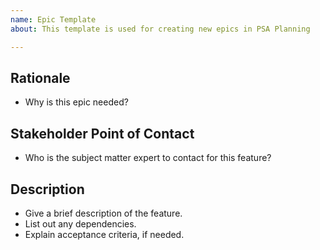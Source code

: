 ```yaml
---
name: Epic Template
about: This template is used for creating new epics in PSA Planning

---
```


## Rationale ##
- Why is this epic needed?

## Stakeholder Point of Contact ##
- Who is the subject matter expert to contact for this feature?

## Description ##
- Give a brief description of the feature.
- List out any dependencies.
- Explain acceptance criteria, if needed.
